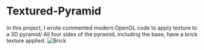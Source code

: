 # Textured-Pyramid
In this project, I wrote commented modern OpenGL code to apply texture to a 3D pyramid/
All four sides of the pyramid, including the base, have a brick texture applied.
![Brick](https://user-images.githubusercontent.com/86071355/153227207-c18de4ed-73c2-462a-8bd8-443cf9b5ab79.jpg)
